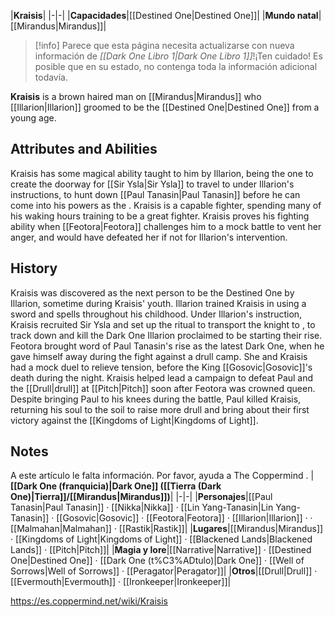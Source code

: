 |**Kraisis**|
|-|-|
|**Capacidades**|[[Destined One\|Destined One]]|
|**Mundo natal**|[[Mirandus\|Mirandus]]|

> [!info] Parece que esta página necesita actualizarse con nueva información de *[[Dark One Libro 1\|Dark One Libro 1]]*!¡Ten cuidado! Es posible que en su estado, no contenga toda la información adicional todavía.

**Kraisis** is a brown haired man on [[Mirandus\|Mirandus]] who [[Illarion\|Illarion]] groomed to be the [[Destined One\|Destined One]] from a young age.

## Attributes and Abilities
Kraisis has some magical ability taught to him by Illarion, being the one to create the doorway for [[Sir Ysla\|Sir Ysla]] to travel to  under Illarion's instructions, to hunt down [[Paul Tanasin\|Paul Tanasin]] before he can come into his powers as the .
Kraisis is a capable fighter, spending many of his waking hours training to be a great fighter. Kraisis proves his fighting ability when [[Feotora\|Feotora]] challenges him to a mock battle to vent her anger, and would have defeated her if not for Illarion's intervention.

## History
Kraisis was discovered as the next person to be the Destined One by Illarion, sometime during Kraisis' youth. Illarion trained Kraisis in using a sword and spells throughout his childhood.
Under Illarion's instruction, Kraisis recruited Sir Ysla and set up the ritual to transport the knight to , to track down and kill the Dark One Illarion proclaimed to be starting their rise.
Feotora brought word of Paul Tanasin's rise as the latest Dark One, when he gave himself away during the fight against a drull camp. She and Kraisis had a mock duel to relieve tension, before the King [[Gosovic\|Gosovic]]'s death during the night. Kraisis helped lead a campaign to defeat Paul and the [[Drull\|drull]] at [[Pitch\|Pitch]] soon after Feotora was crowned queen. Despite bringing Paul to his knees during the battle, Paul killed Kraisis, returning his soul to the soil to raise more drull and bring about their first victory against the [[Kingdoms of Light\|Kingdoms of Light]].

## Notes

A este artículo le falta información. Por favor, ayuda a The Coppermind .
|**[[Dark One (franquicia)\|Dark One]] ([[Tierra (Dark One)\|Tierra]]/[[Mirandus\|Mirandus]])**|
|-|-|
|**Personajes**|[[Paul Tanasin\|Paul Tanasin]] · [[Nikka\|Nikka]] · [[Lin Yang-Tanasin\|Lin Yang-Tanasin]] · [[Gosovic\|Gosovic]] · [[Feotora\|Feotora]] · [[Illarion\|Illarion]] ·  · [[Malmahan\|Malmahan]] · [[Rastik\|Rastik]]|
|**Lugares**|[[Mirandus\|Mirandus]] · [[Kingdoms of Light\|Kingdoms of Light]] · [[Blackened Lands\|Blackened Lands]] · [[Pitch\|Pitch]]|
|**Magia y lore**|[[Narrative\|Narrative]] · [[Destined One\|Destined One]] · [[Dark One (t%C3%ADtulo)\|Dark One]] · [[Well of Sorrows\|Well of Sorrows]] · [[Peragator\|Peragator]]|
|**Otros**|[[Drull\|Drull]] · [[Evermouth\|Evermouth]] · [[Ironkeeper\|Ironkeeper]]|



https://es.coppermind.net/wiki/Kraisis